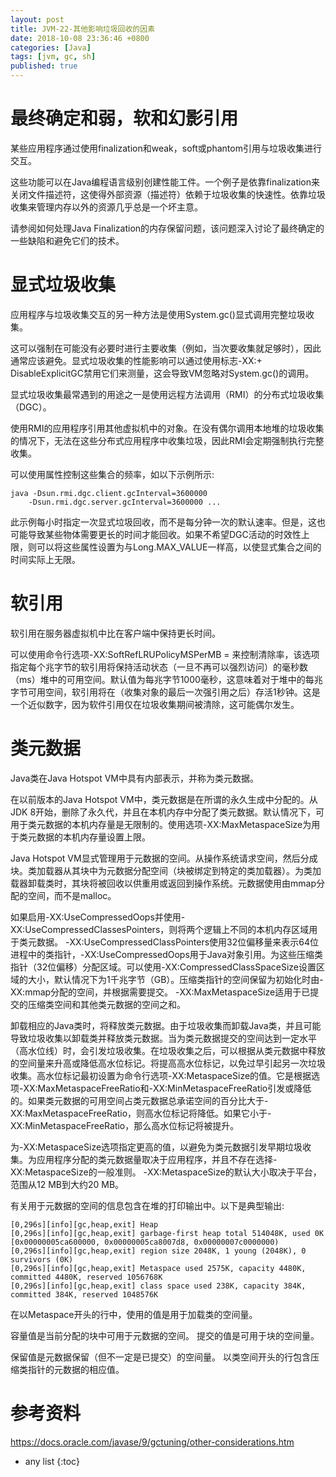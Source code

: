 ```yaml
---
layout: post
title: JVM-22-其他影响垃圾回收的因素 
date: 2018-10-08 23:36:46 +0800
categories: [Java]
tags: [jvm, gc, sh]
published: true
---
```


# 最终确定和弱，软和幻影引用

某些应用程序通过使用finalization和weak，soft或phantom引用与垃圾收集进行交互。

这些功能可以在Java编程语言级别创建性能工件。一个例子是依靠finalization来关闭文件描述符，这使得外部资源（描述符）依赖于垃圾收集的快速性。依靠垃圾收集来管理内存以外的资源几乎总是一个坏主意。

请参阅如何处理Java Finalization的内存保留问题，该问题深入讨论了最终确定的一些缺陷和避免它们的技术。

# 显式垃圾收集

应用程序与垃圾收集交互的另一种方法是使用System.gc()显式调用完整垃圾收集。

这可以强制在可能没有必要时进行主要收集（例如，当次要收集就足够时），因此通常应该避免。显式垃圾收集的性能影响可以通过使用标志-XX:+ DisableExplicitGC禁用它们来测量，这会导致VM忽略对System.gc()的调用。

显式垃圾收集最常遇到的用途之一是使用远程方法调用（RMI）的分布式垃圾收集（DGC）。

使用RMI的应用程序引用其他虚拟机中的对象。在没有偶尔调用本地堆的垃圾收集的情况下，无法在这些分布式应用程序中收集垃圾，因此RMI会定期强制执行完整收集。

可以使用属性控制这些集合的频率，如以下示例所示:

```
java -Dsun.rmi.dgc.client.gcInterval=3600000
    -Dsun.rmi.dgc.server.gcInterval=3600000 ...
```

此示例每小时指定一次显式垃圾回收，而不是每分钟一次的默认速率。但是，这也可能导致某些物体需要更长的时间才能回收。如果不希望DGC活动的时效性上限，则可以将这些属性设置为与Long.MAX_VALUE一样高，以使显式集合之间的时间实际上无限。

# 软引用

软引用在服务器虚拟机中比在客户端中保持更长时间。

可以使用命令行选项-XX:SoftRefLRUPolicyMSPerMB = <N>来控制清除率，该选项指定每个兆字节的软引用将保持活动状态（一旦不再可以强烈访问）的毫秒数（ms）堆中的可用空间。默认值为每兆字节1000毫秒，这意味着对于堆中的每兆字节可用空间，软引用将在（收集对象的最后一次强引用之后）存活1秒钟。这是一个近似数字，因为软件引用仅在垃圾收集期间被清除，这可能偶尔发生。

# 类元数据

Java类在Java Hotspot VM中具有内部表示，并称为类元数据。

在以前版本的Java Hotspot VM中，类元数据是在所谓的永久生成中分配的。从JDK 8开始，删除了永久代，并且在本机内存中分配了类元数据。默认情况下，可用于类元数据的本机内存量是无限制的。使用选项-XX:MaxMetaspaceSize为用于类元数据的本机内存量设置上限。

Java Hotspot VM显式管理用于元数据的空间。从操作系统请求空间，然后分成块。类加载器从其块中为元数据分配空间（块被绑定到特定的类加载器）。为类加载器卸载类时，其块将被回收以供重用或返回到操作系统。元数据使用由mmap分配的空间，而不是malloc。

如果启用-XX:UseCompressedOops并使用-XX:UseCompressedClassesPointers，则将两个逻辑上不同的本机内存区域用于类元数据。 -XX:UseCompressedClassPointers使用32位偏移量来表示64位进程中的类指针，-XX:UseCompressedOops用于Java对象引用。为这些压缩类指针（32位偏移）分配区域。可以使用-XX:CompressedClassSpaceSize设置区域的大小，默认情况下为1千兆字节（GB）。压缩类指针的空间保留为初始化时由-XX:mmap分配的空间，并根据需要提交。 -XX:MaxMetaspaceSize适用于已提交的压缩类空间和其他类元数据的空间之和。

卸载相应的Java类时，将释放类元数据。由于垃圾收集而卸载Java类，并且可能导致垃圾收集以卸载类并释放类元数据。当为类元数据提交的空间达到一定水平（高水位线）时，会引发垃圾收集。在垃圾收集之后，可以根据从类元数据中释放的空间量来升高或降低高水位标记。将提高高水位标记，以免过早引起另一次垃圾收集。高水位标记最初设置为命令行选项-XX:MetaspaceSize的值。它是根据选项-XX:MaxMetaspaceFreeRatio和-XX:MinMetaspaceFreeRatio引发或降低的。如果类元数据的可用空间占类元数据总承诺空间的百分比大于-XX:MaxMetaspaceFreeRatio，则高水位标记将降低。如果它小于-XX:MinMetaspaceFreeRatio，那么高水位标记将被提升。

为-XX:MetaspaceSize选项指定更高的值，以避免为类元数据引发早期垃圾收集。为应用程序分配的类元数据量取决于应用程序，并且不存在选择-XX:MetaspaceSize的一般准则。 -XX:MetaspaceSize的默认大小取决于平台，范围从12 MB到大约20 MB。

有关用于元数据的空间的信息包含在堆的打印输出中。以下是典型输出:

```
[0,296s][info][gc,heap,exit] Heap
[0,296s][info][gc,heap,exit] garbage-first heap total 514048K, used 0K [0x00000005ca600000, 0x00000005ca8007d8, 0x00000007c0000000)
[0,296s][info][gc,heap,exit] region size 2048K, 1 young (2048K), 0 survivors (0K)
[0,296s][info][gc,heap,exit] Metaspace used 2575K, capacity 4480K, committed 4480K, reserved 1056768K
[0,296s][info][gc,heap,exit] class space used 238K, capacity 384K, committed 384K, reserved 1048576K
```

在以Metaspace开头的行中，使用的值是用于加载类的空间量。 

容量值是当前分配的块中可用于元数据的空间。 提交的值是可用于块的空间量。 

保留值是元数据保留（但不一定是已提交）的空间量。 以类空间开头的行包含压缩类指针的元数据的相应值。

# 参考资料

https://docs.oracle.com/javase/9/gctuning/other-considerations.htm

* any list
{:toc}